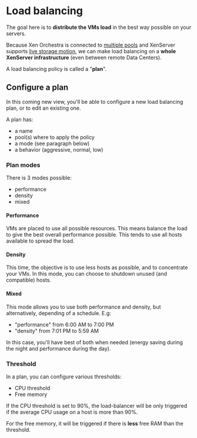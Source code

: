 # Load balancing

The goal here is to **distribute the VMs load** in the best way possible on your servers.

Because Xen Orchestra is connected to [multiple pools](xo-server.md) and XenServer supports [live storage motion](https://www.citrix.com/content/dam/citrix/en_us/documents/products-solutions/storage-xenmotion-live-storage-migration-with-citrix-xenserver.pdf?accessmode=direct), we can make load balancing on a **whole XenServer infrastructure** (even between remote Data Centers).

A load balancing policy is called a "**plan**".

## Configure a plan

In this coming new view, you'll be able to configure a new load balancing plan, or to edit an existing one.

A plan has:

* a name
* pool(s) where to apply the policy
* a mode (see paragraph below)
* a behavior (aggressive, normal, low)

### Plan modes

There is 3 modes possible:

* performance
* density
* mixed

#### Performance

VMs are placed to use all possible resources. This means balance the load to give the best overall performance possible. This tends to use all hosts available to spread the load.

#### Density

This time, the objective is to use less hosts as possible, and to concentrate your VMs. In this mode, you can choose to shutdown unused (and compatible) hosts.

#### Mixed

This mode allows you to use both performance and density, but alternatively, depending of a schedule. E.g:

* "performance" from 6:00 AM to 7:00 PM
* "density" from 7:01 PM to 5:59 AM

In this case, you'll have best of both when needed (energy saving during the night and performance during the day).

### Threshold

In a plan, you can configure various thresholds:

* CPU threshold
* Free memory

If the CPU threshold is set to 90%, the load-balancer will be only triggered if the average CPU usage on a host is more than 90%.

For the free memory, it will be triggered if there is **less** free RAM than the threshold.
